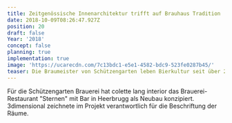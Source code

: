 ```yaml
---
title: Zeitgenössische Innenarchitektur trifft auf Brauhaus Tradition
date: 2018-10-09T08:26:47.927Z
position: 20
draft: false
Year: '2018'
concept: false
planning: true
implementation: true
image: 'https://ucarecdn.com/7c13bdc1-e5e1-4582-bdc9-523fe0287b45/'
teaser: Die Braumeister von Schützengarten leben Bierkultur seit über 230 Jahren
---
```

Für die Schützengarten Brauerei hat colette lang interior das Brauerei-Restaurant "Sternen" mit Bar in Heerbrugg als Neubau konzipiert. 3dimensional zeichnete im Projekt verantwortlich für die Beschriftung der Räume.
